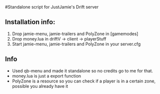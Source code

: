 #Standalone script for JustJamie's Drift server

## Installation info:
1) Drop jamie-menu, jamie-trailers and PolyZone in [gamemodes]
2) Drop money.lua in driftV -> client -> playerStuff
3) Start jamie-menu, jamie-trailers and PolyZone in your server.cfg

## Info
- Used qb-menu and made it standalone so no credits go to me for that. 
- money.lua is just a export function
- PolyZone is a resource so you can check if a player is in a certain zone, possible you already have it
